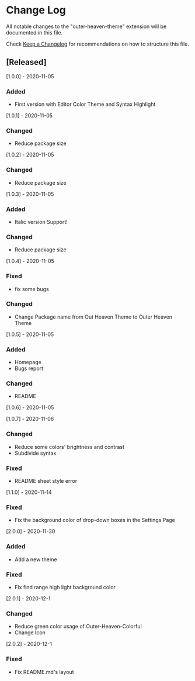 # Change Log

All notable changes to the "outer-heaven-theme" extension will be documented in this file.

Check [Keep a Changelog](http://keepachangelog.com/) for recommendations on how to structure this file.

## [Released]
[1.0.0] - 2020-11-05
### Added
- First version with Editor Color Theme and Syntax Highlight

[1.0.1] - 2020-11-05
### Changed
- Reduce package size

[1.0.2] - 2020-11-05
### Changed
- Reduce package size

[1.0.3] - 2020-11-05
### Added
- Italic version Support!

### Changed
- Reduce package size

[1.0.4] - 2020-11-05
### Fixed
- fix some bugs
  
### Changed
- Change Package name from Out Heaven Theme to Outer Heaven Theme

[1.0.5] - 2020-11-05
### Added
- Homepage
- Bugs report

### Changed
- README

[1.0.6] - 2020-11-05

[1.0.7] - 2020-11-06
### Changed
- Reduce some colors' brightness and contrast
- Subdivide syntax

### Fixed
- README sheet style error

[1.1.0] - 2020-11-14
### Fixed
- Fix the background color of drop-down boxes in the Settings Page

[2.0.0] - 2020-11-30
### Added
- Add a new theme

### Fixed
- Fix find range high light background color

[2.0.1] - 2020-12-1
### Changed
- Reduce green color usage of Outer-Heaven-Colorful
- Change Icon

[2.0.2] - 2020-12-1
### Fixed
- Fix README.md's layout